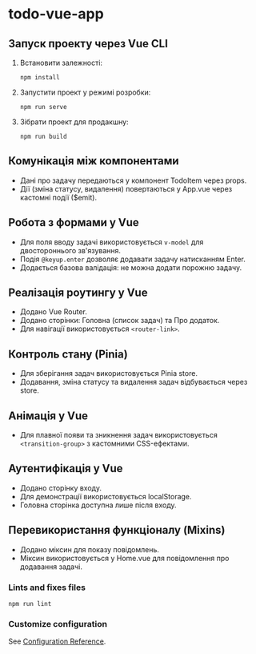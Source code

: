 # todo-vue-app

## Запуск проекту через Vue CLI

1. Встановити залежності:
   ```
   npm install
   ```

2. Запустити проект у режимі розробки:
   ```
   npm run serve
   ```

3. Зібрати проект для продакшну:
   ```
   npm run build
   ```

## Комунікація між компонентами

- Дані про задачу передаються у компонент TodoItem через props.
- Дії (зміна статусу, видалення) повертаються у App.vue через кастомні події ($emit).

## Робота з формами у Vue

- Для поля вводу задачі використовується `v-model` для двостороннього зв'язування.
- Подія `@keyup.enter` дозволяє додавати задачу натисканням Enter.
- Додається базова валідація: не можна додати порожню задачу.

## Реалізація роутингу у Vue

- Додано Vue Router.
- Додано сторінки: Головна (список задач) та Про додаток.
- Для навігації використовується `<router-link>`.

## Контроль стану (Pinia)

- Для зберігання задач використовується Pinia store.
- Додавання, зміна статусу та видалення задач відбувається через store.

## Анімація у Vue

- Для плавної появи та зникнення задач використовується `<transition-group>` з кастомними CSS-ефектами.

## Аутентифікація у Vue

- Додано сторінку входу.
- Для демонстрації використовується localStorage.
- Головна сторінка доступна лише після входу.

## Перевикористання функціоналу (Mixins)

- Додано міксин для показу повідомлень.
- Міксин використовується у Home.vue для повідомлення про додавання задачі.

### Lints and fixes files
```
npm run lint
```

### Customize configuration
See [Configuration Reference](https://cli.vuejs.org/config/).
